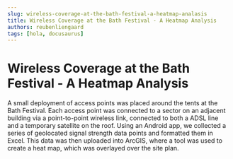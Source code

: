 ```yaml
---
slug: wireless-coverage-at-the-bath-festival-a-heatmap-analasis
title: Wireless Coverage at the Bath Festival - A Heatmap Analysis
authors: reubenliengaard
tags: [hola, docusaurus]
---
```


# Wireless Coverage at the Bath Festival - A Heatmap Analysis

A small deployment of access points was placed around the tents at the Bath Festival. Each access point was connected to a sector on an adjacent building via a point-to-point wireless link, connected to both a ADSL line and a temporary satellite on the roof. Using an Android app, we collected a series of geolocated signal strength data points and formatted them in Excel. This data was then uploaded into ArcGIS, where a tool was used to create a heat map, which was overlayed over the site plan.